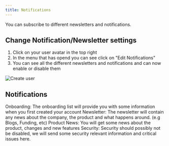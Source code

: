 ```yaml
---
title: Notifications
---
```


You can subscribe to different newsletters and notifications.

## Change Notification/Newsletter settings

1. Click on your user avatar in the top right
2. In the menu that has opend you can see click on "Edit Notifications"
3. You can see all the different newsletters and notifications and can now enable or disable them

![Create user](/img/manuals/portal/customer_portal_notifications.png)

## Notifications

Onboarding: The onboarding list will provide you with some information when you first created your account
Newsletter: The newsletter will contain any news about the company, the product and what happens around. (e.g Blogs, Funding, etc)
Product News: You will get some news about the product, changes and new features
Security: Security should possibly not be disabled, we will send some security relevant information and critical issues here.
